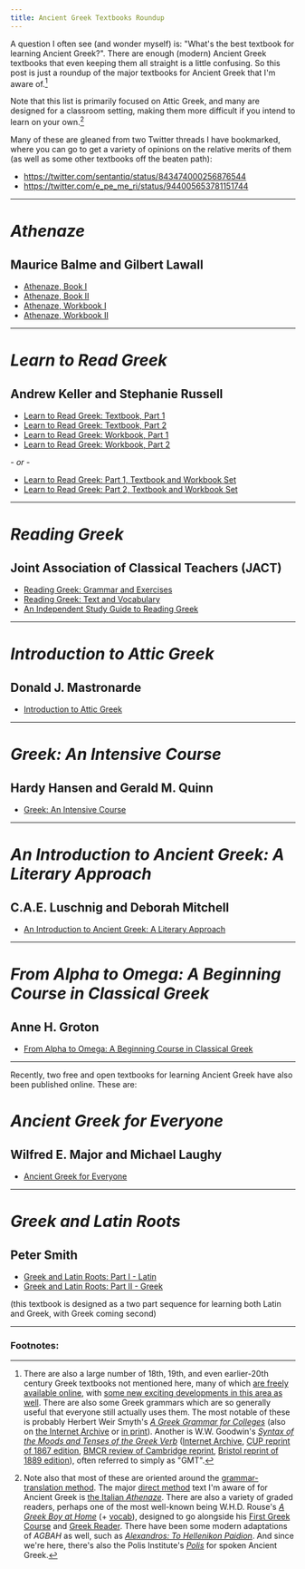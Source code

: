 ```yaml
---
title: Ancient Greek Textbooks Roundup
---
```


A question I often see (and wonder myself) is: "What's the best textbook for learning Ancient Greek?". There are enough (modern) Ancient Greek textbooks that even keeping them all straight is a little confusing. So this post is just a roundup of the major textbooks for Ancient Greek that I'm aware of.[^modern]

Note that this list is primarily focused on Attic Greek, and many are designed for a classroom setting, making them more difficult if you intend to learn on your own.[^gt]

Many of these are gleaned from two Twitter threads I have bookmarked, where you can go to get a variety of opinions on the relative merits of them (as well as some other textbooks off the beaten path):

* <https://twitter.com/sentantiq/status/843474000256876544>
* <https://twitter.com/e_pe_me_ri/status/944005653781151744>

---

# *Athenaze*
## Maurice Balme and Gilbert Lawall

* [Athenaze, Book I](http://amzn.to/2F8xb1E)
* [Athenaze, Book II](http://amzn.to/2oDNkBZ)
* [Athenaze, Workbook I](http://amzn.to/2oE5ljE)
* [Athenaze, Workbook II](http://amzn.to/2oDNhGx)

---

# *Learn to Read Greek*
## Andrew Keller and Stephanie Russell

* [Learn to Read Greek: Textbook, Part 1](http://amzn.to/2oCcdOK)
* [Learn to Read Greek: Textbook, Part 2](http://amzn.to/2F9Le3h)
* [Learn to Read Greek: Workbook, Part 1](http://amzn.to/2oCGfBD)
* [Learn to Read Greek: Workbook, Part 2](http://amzn.to/2oCcMrQ)

*- or -*

* [Learn to Read Greek: Part 1, Textbook and Workbook Set](http://amzn.to/2CTPeCV)
* [Learn to Read Greek: Part 2, Textbook and Workbook Set](http://amzn.to/2t9F2qh)

---

# *Reading Greek*
## Joint Association of Classical Teachers (JACT)

* [Reading Greek: Grammar and Exercises](http://amzn.to/2tahZeS)
* [Reading Greek: Text and Vocabulary](http://amzn.to/2oLGjyx)
* [An Independent Study Guide to Reading Greek](http://amzn.to/2FjrPQE)

---

# *Introduction to Attic Greek*
## Donald J. Mastronarde

* [Introduction to Attic Greek](http://amzn.to/2FifKuM)

---

# *Greek: An Intensive Course*
## Hardy Hansen and Gerald M. Quinn

* [Greek: An Intensive Course](http://amzn.to/2oIWv3k)

---

# *An Introduction to Ancient Greek: A Literary Approach*
## C.A.E. Luschnig and Deborah Mitchell

* [An Introduction to Ancient Greek: A Literary Approach](http://amzn.to/2GY80LS)

---

# *From Alpha to Omega: A Beginning Course in Classical Greek*
## Anne H. Groton

* [From Alpha to Omega: A Beginning Course in Classical Greek](http://amzn.to/2oD5X9f)

---

Recently, two free and open textbooks for learning Ancient Greek have also been published online. These are:

# *Ancient Greek for Everyone*
## Wilfred E. Major and Michael Laughy

* [Ancient Greek for Everyone](https://ancientgreek.pressbooks.com/)

---

# *Greek and Latin Roots*
## Peter Smith

* [Greek and Latin Roots: Part I - Latin](https://open.umn.edu/opentextbooks/BookDetail.aspx?bookId=466)
* [Greek and Latin Roots: Part II - Greek](https://open.umn.edu/opentextbooks/BookDetail.aspx?bookId=492)

(this textbook is designed as a two part sequence for learning both Latin and Greek, with Greek coming second)

---

### Footnotes:

[^modern]: There are also a large number of 18th, 19th, and even earlier-20th century Greek textbooks not mentioned here, many of which [are freely available online](https://www.edonnelly.com/google.html#8), with [some new exciting developments in this area as well](https://thepatrologist.com/2018/02/22/an-entree-into-the-world-of-18th-and-19th-century-greek-textbooks/). There are also some Greek grammars which are so generally useful that everyone still actually uses them. The most notable of these is probably Herbert Weir Smyth's [*A Greek Grammar for Colleges*](http://www.perseus.tufts.edu/hopper/text?doc=Perseus%3Atext%3A1999.04.0007%3Apart%3D1%3Achapter%3D1%3Asection%3D1) (also on [the Internet Archive](https://archive.org/details/agreekgrammarfo00smytgoog) or [in print](http://amzn.to/2oDbnRD)). Another is W.W. Goodwin's [*Syntax of the Moods and Tenses of the Greek Verb*](http://www.perseus.tufts.edu/hopper/text?doc=Perseus%3Atext%3A1999.04.0065%3Achapter%3D1%3Asection%3D1) ([Internet Archive](https://archive.org/details/syntaxofmoodsten00gooduoft), [CUP reprint of 1867 edition](http://amzn.to/2oDcy3v), [BMCR review of Cambridge reprint](http://bmcr.brynmawr.edu/2012/2012-01-17.html), [Bristol reprint of 1889 edition](http://amzn.to/2F6NHPH)), often referred to simply as "GMT".
[^gt]: Note also that most of these are oriented around the [grammar-translation method](https://en.wikipedia.org/wiki/Grammar%E2%80%93translation_method). The major [direct method](https://en.wikipedia.org/wiki/Direct_method_(education)) text I'm aware of for Ancient Greek is [the Italian *Athenaze*](https://thepatrologist.com/2017/07/03/so-you-want-to-know-about-the-italian-athenaze/). There are also a variety of graded readers, perhaps one of the most well-known being W.H.D. Rouse's [*A Greek Boy at Home*](https://archive.org/details/greekboyathomest01rousuoft) (+ [vocab](https://archive.org/details/greekboyathomest00rousuoft)), designed to go alongside his [First Greek Course](https://archive.org/details/FirstGreekCourse) and [Greek Reader](https://archive.org/details/greekreader00rousuoft). There have been some modern adaptations of *AGBAH* as well, such as [*Alexandros: To Hellenikon Paidion*](http://www.culturaclasica.com/lingualatina/linguagraeca.htm). And since we're here, there's also the Polis Institute's [*Polis*](http://amzn.to/2oKGHx3) for spoken Ancient Greek.
